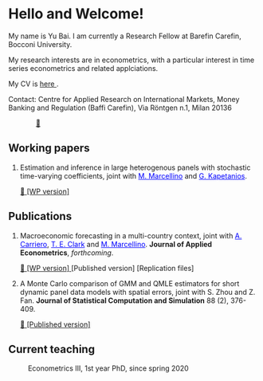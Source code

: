 # Hello and Welcome!

My name is Yu Bai. I am currently a Research Fellow at Barefin Carefin, Bocconi University.

My research interests are in econometrics, with a particular interest in time series econometrics and related applciations.

My CV is <a href="CV_Yu_Bai.pdf"> here </a>. 

Contact: Centre for Applied Research on International Markets, Money Banking and Regulation (Baffi Carefin), Via Röntgen n.1, Milan 20136 
         
&nbsp;   &nbsp;   &nbsp;   &nbsp;   &nbsp;   &nbsp;    &nbsp;   <a href="mailto:yu.bai@unibocconi.it"> :e-mail:</a>

## Working papers
      
1.  Estimation and inference in large heterogenous panels with stochastic time-varying coefficients, joint with <a href="https://didattica.unibocconi.eu/mypage/index.php?IdUte=49257&cognome=MARCELLINO&nome=MASSIMILIANO&urlBackMy=" style="color: blue"> M. Marcellino</a> and <a href="https://www.kcl.ac.uk/people/george-kapetanios" style="color: blue"> G. Kapetanios</a>.

      <a href="papers/BKM_V2.pdf"> :arrow_down_small: [WP version] </a> 

## Publications

1.  Macroeconomic forecasting in a multi-country context, joint with <a href="https://www.qmul.ac.uk/sef/staff/andreacarriero.html/" style="color: blue"> A. Carriero</a>, <a href="https://www.clevelandfed.org/our-research/economists/todd-e-clark.aspx" style="color: blue"> T. E. Clark</a> and <a href="https://didattica.unibocconi.eu/mypage/index.php?IdUte=49257&cognome=MARCELLINO&nome=MASSIMILIANO&urlBackMy=" style="color: blue"> M. Marcellino</a>.  <b> Journal of Applied Econometrics</b>, *forthcoming*.

      <a href="papers/wp2202.pdf"> :arrow_down_small: [WP version] </a>
      <a> [Published version] </a> 
      <a> [Replication files] </a> 
      
2.  A Monte Carlo comparison of GMM and QMLE estimators for short dynamic panel data models with spatial errors, joint with S. Zhou and Z. Fan. <b> Journal of Statistical Computation and Simulation</b> 88 (2), 376-409.

      <a href="papers/2018-JSCS-SDPM.pdf"> :arrow_down_small: [Published version] </a>
   
## Current teaching

&nbsp;   &nbsp;   &nbsp;   &nbsp;   &nbsp;  Econometrics III, 1st year PhD, since spring 2020
